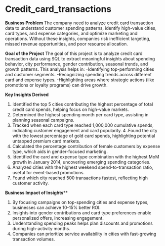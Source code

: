 # Credit_card_transactions

**Business Problem**
The company need to analyze credit card transaction data to understand customer spending patterns, identify high-value cities, card types, and expense categories, and optimize marketing and operations. Without these insights, companies risk inefficient targeting, missed revenue opportunities, and poor resource allocation.

**Goal of the Project**
The goal of this project is to analyze credit card transaction data using SQL to extract meaningful insights about spending behavior, city performance, gender contribution, seasonal trends, and growth patterns.
This analysis helps in:
-Identifying top-performing cities and customer segments.
-Recognizing spending trends across different card and expense types.
-Highlighting areas where strategic actions (like promotions or loyalty programs) can drive growth.

**Key Insights Derived**
1. Identified the top 5 cities contributing the highest percentage of total credit card spends, helping focus on high-value markets.
2. Determined the highest spending month per card type, assisting in planning seasonal campaigns.
3. Tracked when each card type reached 1,000,000 cumulative spends, indicating customer engagement and card popularity.
4 .Found the city with the lowest percentage of gold card spends, highlighting potential untapped premium card markets.
5. Calculated the percentage contribution of female customers by expense type, which aids in gender-focused marketing.
6. Identified the card and expense type combination with the highest MoM growth in January 2014, uncovering emerging spending categories.
7. Analyzed cities with the highest weekend spend-to-transaction ratio, useful for event-based promotions.
8. Found which city reached 500 transactions fastest, reflecting high customer activity.

**Business Impact of Insights****
1. By focusing campaigns on top-spending cities and expense types, businesses can achieve 10-15% better ROI.
2. Insights into gender contributions and card type preferences enable personalized offers, increasing engagement.
3. Understanding spending peaks helps plan discounts and promotions during high-activity months.
4. Companies can prioritize service availability in cities with fast-growing transaction volumes.
